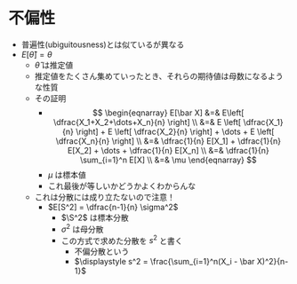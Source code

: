 # 不偏性

- 普遍性(ubiguitousness)とは似ているが異なる
- $E[\hat \theta] = \theta$
  - $\hat \theta$ は推定値
  - 推定値をたくさん集めていったとき、それらの期待値は母数になるような性質
  - その証明
    - $$ 
      \begin{eqnarray}
      E[\bar X] &=& E\left[ \dfrac{X_1+X_2+\dots+X_n}{n} \right] \\
      &=& E \left[ \dfrac{X_1}{n} \right] + E \left[ \dfrac{X_2}{n} \right] + \dots + E \left[ \dfrac{X_n}{n} \right] \\
      &=& \dfrac{1}{n} E[X_1] + \dfrac{1}{n} E[X_2] + \dots + \dfrac{1}{n} E[X_n] \\
      &=& \dfrac{1}{n} \sum_{i=1}^n E[X] \\
      &=& \mu
      \end{eqnarray}
      $$
    - $\mu$ は標本値
    - これ最後が等しいかどうかよくわからんな
  - これは分散には成り立たないので注意！
    - $E[S^2] = \dfrac{n-1}{n} \sigma^2$
      - $\S^2$ は標本分散
      - $\sigma^2$ は母分散
      - この方式で求めた分散を $s^2$ と書く
        - 不偏分散という
        - $\displaystyle s^2 = \frac{\sum_{i=1}^n(X_i - \bar X)^2}{n-1}$
